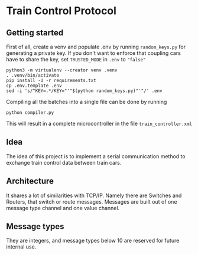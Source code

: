 # Train Control Protocol

## Getting started

First of all, create a venv and populate .env by running `random_keys.py` for generating a private key.
If you don't want to enforce that coupling cars have to share the key, set `TRUSTED_MODE` in `.env` to `"false"`

```shell
python3 -m virtualenv --creator venv .venv
. .venv/bin/activate
pip install -U -r requirements.txt
cp .env.template .env
sed -i 's/^KEY=.*/KEY="'"$(python random_keys.py)"'"/' .env
```

Compiling all the batches into a single file can be done by running

```shell
python compiler.py
```

This will result in a complete microcontroller in the file `train_controller.xml`

## Idea

The idea of this project is to implement a serial communication method to exchange train control data between train cars.

## Architecture

It shares a lot of similarities with TCP/IP. Namely there are Switches and Routers, that switch or route messages.
Messages are built out of one message type channel and one value channel.

## Message types

They are integers, and message types below 10 are reserved for future internal use.

